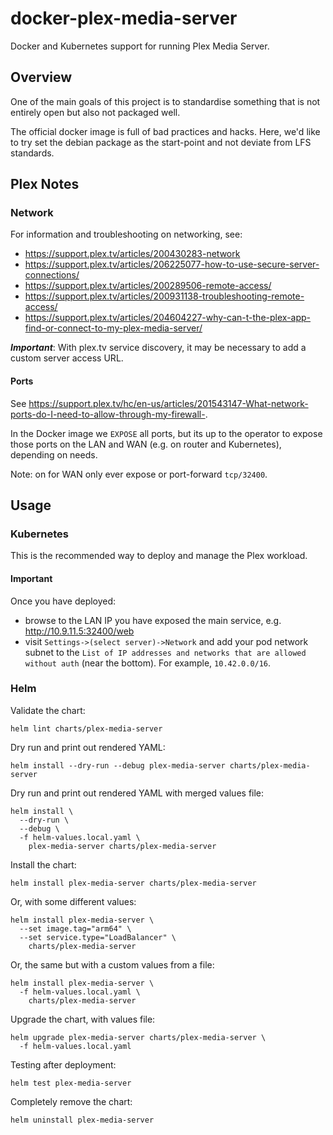 # docker-plex-media-server

Docker and Kubernetes support for running Plex Media Server.

## Overview

One of the main goals of this project is to standardise something that is not entirely open but also not packaged well.

The official docker image is full of bad practices and hacks. Here, we'd like to try set the debian package as the start-point and not deviate from LFS standards.

## Plex Notes

### Network

For information and troubleshooting on networking, see:
- https://support.plex.tv/articles/200430283-network
- https://support.plex.tv/articles/206225077-how-to-use-secure-server-connections/
- https://support.plex.tv/articles/200289506-remote-access/
- https://support.plex.tv/articles/200931138-troubleshooting-remote-access/
- https://support.plex.tv/articles/204604227-why-can-t-the-plex-app-find-or-connect-to-my-plex-media-server/

***Important***: With plex.tv service discovery, it may be necessary to add a custom server access URL.

#### Ports

See https://support.plex.tv/hc/en-us/articles/201543147-What-network-ports-do-I-need-to-allow-through-my-firewall-.

In the Docker image we `EXPOSE` all ports, but its up to the operator to expose
those ports on the LAN and WAN (e.g. on router and Kubernetes), depending on needs.

Note: on for WAN only ever expose or port-forward `tcp/32400`.

## Usage

### Kubernetes

This is the recommended way to deploy and manage the Plex workload.

#### Important

Once you have deployed:

- browse to the LAN IP you have exposed the main service, e.g. http://10.9.11.5:32400/web
- visit `Settings->(select server)->Network` and add your pod network subnet to the `List of IP addresses and networks that are allowed without auth` (near the bottom). For example, `10.42.0.0/16`.

### Helm

Validate the chart:

`helm lint charts/plex-media-server`

Dry run and print out rendered YAML:

`helm install --dry-run --debug plex-media-server charts/plex-media-server`

Dry run and print out rendered YAML with merged values file:

```
helm install \
  --dry-run \
  --debug \
  -f helm-values.local.yaml \
    plex-media-server charts/plex-media-server
```

Install the chart:

`helm install plex-media-server charts/plex-media-server`

Or, with some different values:

```
helm install plex-media-server \
  --set image.tag="arm64" \
  --set service.type="LoadBalancer" \
    charts/plex-media-server
```

Or, the same but with a custom values from a file:

```
helm install plex-media-server \
  -f helm-values.local.yaml \
    charts/plex-media-server
```

Upgrade the chart, with values file:

```
helm upgrade plex-media-server charts/plex-media-server \
  -f helm-values.local.yaml
```

Testing after deployment:

`helm test plex-media-server`

Completely remove the chart:

`helm uninstall plex-media-server`

